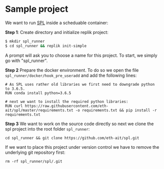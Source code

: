 # Sample project

We want to run [SPL](https://github.com/eth-ait/spl) inside a scheduable container:

**Step 1**:
Create directory and initialize replik project:
```bash
$ mkdir spl_runner
$ cd spl_runner && replik init-simple
```
A prompt will ask you to choose a name for this project. To start, we simply go with "spl_runner".

**Step 2**
Prepare the docker environment. 
To do so we open the file ```spl_runner/docker/hook_pre_useradd``` and add the following lines:
```docker
# As SPL uses rather old libraries we first need to downgrade python to 3.6.5.
RUN conda install python=3.6.5

# next we want to install the required python libraries:
RUN curl https://raw.githubusercontent.com/eth-ait/spl/master/requirements.txt -o requirements.txt && pip install -r requirements.txt
```

**Step 3**
We want to work on the source code directly so next we clone the spl project into the root folder ```spl_runner```:
```
cd spl_runner && git clone https://github.com/eth-ait/spl.git
```
If we want to place this project under version control we have to remove the underlying git repository first:
```
rm -rf spl_runner/spl/.git
```


